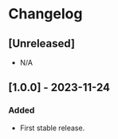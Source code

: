 # Changelog

## [Unreleased]

* N/A

## [1.0.0] - 2023-11-24

### Added

- First stable release.

<!-- cf. https://keepachangelog.com/ -->
